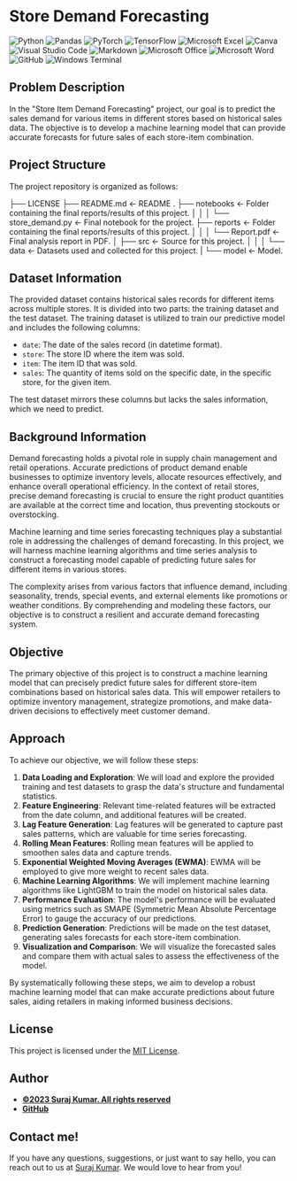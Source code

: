 # Store Demand Forecasting 

![Python](https://img.shields.io/badge/Python-3776AB.svg?style=for-the-badge&logo=Python&logoColor=white)
![Pandas](https://img.shields.io/badge/pandas-%23150458.svg?style=for-the-badge&logo=pandas&logoColor=white)
![PyTorch](https://img.shields.io/badge/PyTorch-%23EE4C2C.svg?style=for-the-badge&logo=PyTorch&logoColor=white)
![TensorFlow](https://img.shields.io/badge/TensorFlow-%23FF6F00.svg?style=for-the-badge&logo=TensorFlow&logoColor=white)
![Microsoft Excel](https://img.shields.io/badge/Microsoft_Excel-217346?style=for-the-badge&logo=microsoft-excel&logoColor=white)
![Canva](https://img.shields.io/badge/Canva-%2300C4CC.svg?style=for-the-badge&logo=Canva&logoColor=white)
![Visual Studio Code](https://img.shields.io/badge/Visual%20Studio%20Code-0078d7.svg?style=for-the-badge&logo=visual-studio-code&logoColor=white)
![Markdown](https://img.shields.io/badge/markdown-%23000000.svg?style=for-the-badge&logo=markdown&logoColor=white)
![Microsoft Office](https://img.shields.io/badge/Microsoft_Office-D83B01?style=for-the-badge&logo=microsoft-office&logoColor=white)
![Microsoft Word](https://img.shields.io/badge/Microsoft_Word-2B579A?style=for-the-badge&logo=microsoft-word&logoColor=white)
![GitHub](https://img.shields.io/badge/github-%23121011.svg?style=for-the-badge&logo=github&logoColor=white)
![Windows Terminal](https://img.shields.io/badge/Windows%20Terminal-%234D4D4D.svg?style=for-the-badge&logo=windows-terminal&logoColor=white)

## Problem Description

In the "Store Item Demand Forecasting" project, our goal is to predict the sales demand for various items in different stores based on historical sales data. The objective is to develop a machine learning model that can provide accurate forecasts for future sales of each store-item combination.

## Project Structure

The project repository is organized as follows:

├── LICENSE
├── README.md <- README .
├── notebooks <- Folder containing the final reports/results of this project.
│ │
│ └── store_demand.py <- Final notebook for the project.
├── reports <- Folder containing the final reports/results of this project.
│ │
│ └── Report.pdf <- Final analysis report in PDF.
│
├── src <- Source for this project.
│ │
│ └── data <- Datasets used and collected for this project.
| └── model <- Model.

## Dataset Information

The provided dataset contains historical sales records for different items across multiple stores. It is divided into two parts: the training dataset and the test dataset. The training dataset is utilized to train our predictive model and includes the following columns:

- `date`: The date of the sales record (in datetime format).
- `store`: The store ID where the item was sold.
- `item`: The item ID that was sold.
- `sales`: The quantity of items sold on the specific date, in the specific store, for the given item.

The test dataset mirrors these columns but lacks the sales information, which we need to predict.

## Background Information

Demand forecasting holds a pivotal role in supply chain management and retail operations. Accurate predictions of product demand enable businesses to optimize inventory levels, allocate resources effectively, and enhance overall operational efficiency. In the context of retail stores, precise demand forecasting is crucial to ensure the right product quantities are available at the correct time and location, thus preventing stockouts or overstocking.

Machine learning and time series forecasting techniques play a substantial role in addressing the challenges of demand forecasting. In this project, we will harness machine learning algorithms and time series analysis to construct a forecasting model capable of predicting future sales for different items in various stores.

The complexity arises from various factors that influence demand, including seasonality, trends, special events, and external elements like promotions or weather conditions. By comprehending and modeling these factors, our objective is to construct a resilient and accurate demand forecasting system.

## Objective

The primary objective of this project is to construct a machine learning model that can precisely predict future sales for different store-item combinations based on historical sales data. This will empower retailers to optimize inventory management, strategize promotions, and make data-driven decisions to effectively meet customer demand.

## Approach

To achieve our objective, we will follow these steps:

1. **Data Loading and Exploration**: We will load and explore the provided training and test datasets to grasp the data's structure and fundamental statistics.
2. **Feature Engineering**: Relevant time-related features will be extracted from the date column, and additional features will be created.
3. **Lag Feature Generation**: Lag features will be generated to capture past sales patterns, which are valuable for time series forecasting.
4. **Rolling Mean Features**: Rolling mean features will be applied to smoothen sales data and capture trends.
5. **Exponential Weighted Moving Averages (EWMA)**: EWMA will be employed to give more weight to recent sales data.
6. **Machine Learning Algorithms**: We will implement machine learning algorithms like LightGBM to train the model on historical sales data.
7. **Performance Evaluation**: The model's performance will be evaluated using metrics such as SMAPE (Symmetric Mean Absolute Percentage Error) to gauge the accuracy of our predictions.
8. **Prediction Generation**: Predictions will be made on the test dataset, generating sales forecasts for each store-item combination.
9. **Visualization and Comparison**: We will visualize the forecasted sales and compare them with actual sales to assess the effectiveness of the model.

By systematically following these steps, we aim to develop a robust machine learning model that can make accurate predictions about future sales, aiding retailers in making informed business decisions.

## License

This project is licensed under the [MIT License](LICENSE).

## Author
- <ins><b>©2023 Suraj Kumar. All rights reserved</b></ins>
- <b>[GitHub](https://github.com/devlop-suraj)</b> 

## Contact me!
If you have any questions, suggestions, or just want to say hello, you can reach out to us at [Suraj Kumar](mailto:devlop-suraj@example.com). We would love to hear from you!
